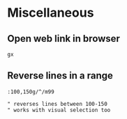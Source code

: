 Miscellaneous
===

Open web link in browser
---

```vim
gx
```

Reverse lines in a range
---

```vim
:100,150g/^/m99

" reverses lines between 100-150
" works with visual selection too
```
